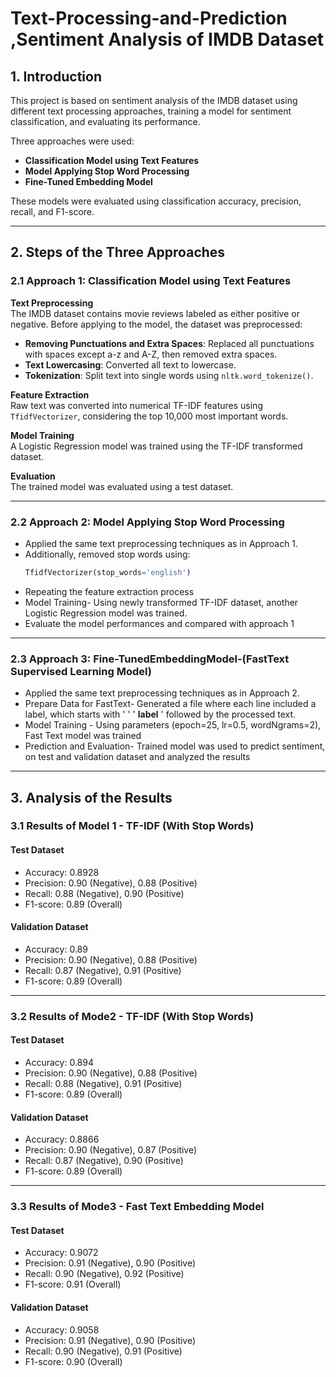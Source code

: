 # Text-Processing-and-Prediction ,Sentiment Analysis of IMDB Dataset

## 1. Introduction
This project is based on sentiment analysis of the IMDB dataset using different text processing approaches, training a model for sentiment classification, and evaluating its performance.  

Three approaches were used:
- **Classification Model using Text Features**  
- **Model Applying Stop Word Processing**  
- **Fine-Tuned Embedding Model**  

These models were evaluated using classification accuracy, precision, recall, and F1-score.

---

## 2. Steps of the Three Approaches

### 2.1 Approach 1: Classification Model using Text Features
**Text Preprocessing**  
The IMDB dataset contains movie reviews labeled as either positive or negative. Before applying to the model, the dataset was preprocessed:  
- **Removing Punctuations and Extra Spaces**: Replaced all punctuations with spaces except a-z and A-Z, then removed extra spaces.  
- **Text Lowercasing**: Converted all text to lowercase.  
- **Tokenization**: Split text into single words using `nltk.word_tokenize()`.  

**Feature Extraction**  
Raw text was converted into numerical TF-IDF features using `TfidfVectorizer`, considering the top 10,000 most important words.  

**Model Training**  
A Logistic Regression model was trained using the TF-IDF transformed dataset.  

**Evaluation**  
The trained model was evaluated using a test dataset.

---

### 2.2 Approach 2: Model Applying Stop Word Processing
- Applied the same text preprocessing techniques as in Approach 1.  
- Additionally, removed stop words using:  
  ```python
  TfidfVectorizer(stop_words='english')
- Repeating the feature extraction process
- Model Training- Using newly transformed TF-IDF dataset, another Logistic Regression model was trained.
- Evaluate the model performances and compared with approach 1

---

### 2.3 Approach 3: Fine-TunedEmbeddingModel-(FastText Supervised Learning Model)
- Applied the same text preprocessing techniques as in Approach 2.
- Prepare Data for FastText- Generated a file where each line included a label, which starts with  ' ' 
 ' __label__ ' followed by the processed text.
- Model Training - Using parameters (epoch=25, lr=0.5, wordNgrams=2), Fast Text model was trained
- Prediction and Evaluation- Trained model was used to predict sentiment, on test and validation dataset and
 analyzed the results

---

## 3. Analysis of the Results
### 3.1 Results of Model 1 - TF-IDF (With Stop Words)
#### Test Dataset
- Accuracy: 0.8928
- Precision: 0.90 (Negative), 0.88 (Positive)
- Recall: 0.88 (Negative), 0.90 (Positive)
- F1-score: 0.89 (Overall)

#### Validation Dataset
- Accuracy: 0.89
- Precision: 0.90 (Negative), 0.88 (Positive)
- Recall: 0.87 (Negative), 0.91 (Positive)
- F1-score: 0.89 (Overall)

---
### 3.2 Results of Mode2 - TF-IDF (With Stop Words)
#### Test Dataset
- Accuracy: 0.894
- Precision: 0.90 (Negative), 0.88 (Positive)
- Recall: 0.88 (Negative), 0.91 (Positive)
- F1-score: 0.89 (Overall)

#### Validation Dataset
- Accuracy: 0.8866
- Precision: 0.90 (Negative), 0.87 (Positive)
- Recall: 0.87 (Negative), 0.90 (Positive)
- F1-score: 0.89 (Overall)

---
### 3.3 Results of Mode3 - Fast Text Embedding Model
#### Test Dataset
- Accuracy: 0.9072
- Precision: 0.91 (Negative), 0.90 (Positive)
- Recall: 0.90 (Negative), 0.92 (Positive)
- F1-score: 0.91 (Overall)
  
#### Validation Dataset
- Accuracy: 0.9058
- Precision: 0.91 (Negative), 0.90 (Positive)
- Recall: 0.90 (Negative), 0.91 (Positive)
- F1-score: 0.90 (Overall)
  

